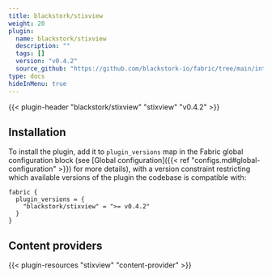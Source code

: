 ```yaml
---
title: blackstork/stixview
weight: 20
plugin:
  name: blackstork/stixview
  description: ""
  tags: []
  version: "v0.4.2"
  source_github: "https://github.com/blackstork-io/fabric/tree/main/internal/stixview/"
type: docs
hideInMenu: true
---
```


{{< plugin-header "blackstork/stixview" "stixview" "v0.4.2" >}}

## Installation

To install the plugin, add it to `plugin_versions` map in the Fabric global configuration block (see [Global configuration]({{< ref "configs.md#global-configuration" >}}) for more details), with a version constraint restricting which available versions of the plugin the codebase is compatible with:

```hcl
fabric {
  plugin_versions = {
    "blackstork/stixview" = ">= v0.4.2"
  }
}
```



## Content providers

{{< plugin-resources "stixview" "content-provider" >}}